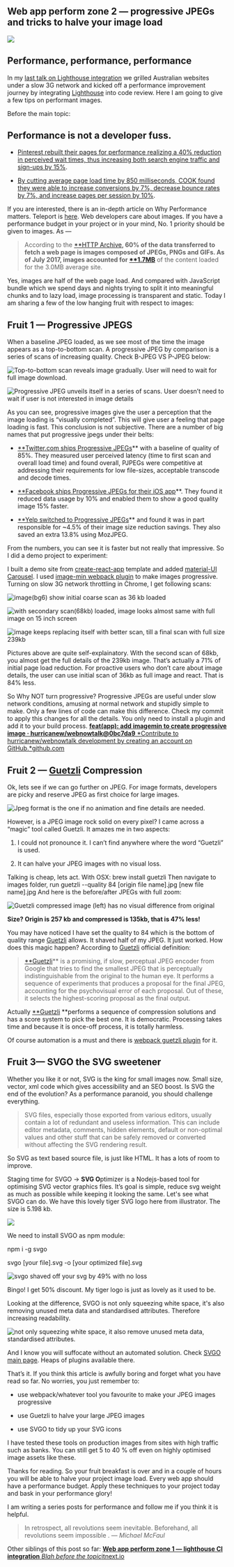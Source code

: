 
## Web app perform zone 2 — progressive JPEGs and tricks to halve your image load

![](https://cdn-images-1.medium.com/max/3840/1*25nV0DHqpDDCz10_g2pJkQ.png)

## Performance, performance, performance

In my [last talk on Lighthouse integration](https://itnext.io/web-app-perform-zone-1-lighthouse-ci-integration-3b06841770c2) we grilled Australian websites under a slow 3G network and kicked off a performance improvement journey by integrating [Lighthouse](https://github.com/GoogleChrome/lighthouse) into code review. Here I am going to give a few tips on performant images. 

Before the main topic:

## Performance is not a developer fuss.

* [Pinterest rebuilt their pages for performance realizing a 40% reduction in perceived wait times, thus increasing both search engine traffic and sign-ups by 15%](https://medium.com/@Pinterest_Engineering/driving-user-growth-with-performance-improvements-cfc50dafadd7).

* [By cutting average page load time by 850 milliseconds, COOK found they were able to increase conversions by 7%, decrease bounce rates by 7%, and increase pages per session by 10%](https://www.nccgroup.trust/uk/about-us/resources/cook-real-user-monitoring-case-study/?style=Website+Performance&resources=Case+Studies).

If you are interested, there is an in-depth article on Why Performance matters. Teleport is [here](https://developers.google.com/web/fundamentals/performance/why-performance-matters/). Web developers care about images. If you have a performance budget in your project or in your mind, No. 1 priority should be given to images. As — 
>  According to the [**HTTP Archive](http://httparchive.org/)**, 60% of the data transferred to fetch a web page is images composed of JPEGs, PNGs and GIFs. As of July 2017, images accounted for [**1.7MB](http://httparchive.org/interesting.php#bytesperpage)** of the content loaded for the 3.0MB average site.

Yes, images are half of the web page load. And compared with JavaScript bundle which we spend days and nights trying to split it into meaningful chunks and to lazy load, image processing is transparent and static. Today I am sharing a few of the low hanging fruit with respect to images:

## Fruit 1 — Progressive JPEGS

When a baseline JPEG loaded, as we see most of the time the image appears as a top-to-bottom scan. A progressive JPEG by comparison is a series of scans of increasing quality. Check B-JPEG VS P-JPEG below:

![Top-to-bottom scan reveals image gradually. User will need to wait for full image download. ](https://cdn-images-1.medium.com/max/2048/1*VA0-5sIgdCCna-2v5rKpKw.png)

![Progressive JPEG unveils itself in a series of scans. User doesn’t need to wait if user is not interested in image details](https://cdn-images-1.medium.com/max/2048/1*kazfZ1stBEURYwmk_VTy7A.png)

As you can see, progressive images give the user a perception that the image loading is “visually completed”. This will give user a feeling that page loading is fast. This conclusion is not subjective. There are a number of big names that put progressive jpegs under their belts:

* [**Twitter.com ships Progressive JPEGs](https://www.webpagetest.org/performance_optimization.php?test=170717_NQ_1K9P&run=2#compress_images)** with a baseline of quality of 85%. They measured user perceived latency (time to first scan and overall load time) and found overall, PJPEGs were competitive at addressing their requirements for low file-sizes, acceptable transcode and decode times.

* [**Facebook ships Progressive JPEGs for their iOS app](https://code.facebook.com/posts/857662304298232/faster-photos-in-facebook-for-ios/)**. They found it reduced data usage by 10% and enabled them to show a good quality image 15% faster.

* [**Yelp switched to Progressive JPEGs](https://engineeringblog.yelp.com/2017/06/making-photos-smaller.html)** and found it was in part responsible for ~4.5% of their image size reduction savings. They also saved an extra 13.8% using MozJPEG.

From the numbers, you can see it is faster but not really that impressive. So I did a demo project to experiment:

I built a demo site from [create-react-app](https://github.com/facebook/create-react-app) template and added [material-UI Carousel](https://demos.creative-tim.com/material-kit-react). I used [image-min webpack plugin](https://github.com/Klathmon/imagemin-webpack-plugin#readme) to make images progressive. Turning on slow 3G network throttling in Chrome, I get following scans:

![image(bg6) show initial coarse scan as 36 kb loaded](https://cdn-images-1.medium.com/max/5628/1*G962D1fKcS71qb7RSCUg8g.png)

![with secondary scan(68kb) loaded, image looks almost same with full image on 15 inch screen](https://cdn-images-1.medium.com/max/5610/1*6N52CAXZaKTXej7HsBsMvQ.png)

![image keeps replacing itself with better scan, till a final scan with full size 239kb](https://cdn-images-1.medium.com/max/5598/1*ef9sL_HjS4sLzxAfmZje4w.png)

Pictures above are quite self-explainatory. With the second scan of 68kb, you almost get the full details of the 239kb image. That’s actually a 71% of initial page load reduction. For proactive users who don’t care about image details, the user can use initial scan of 36kb as full image and react. That is 84% less. 

So Why NOT turn progressive? Progressive JPEGs are useful under slow network conditions, amusing at normal network and stupidly simple to make. Only a few lines of code can make this difference. Check my commit to apply this changes for all the details. You only need to install a plugin and add it to your build process.
[**feat(app): add imagemin to create progressive image · hurricanew/webnowtalk@0bc7da9**
*Contribute to hurricanew/webnowtalk development by creating an account on GitHub.*github.com](https://github.com/hurricanew/webnowtalk/commit/0bc7da903ff85b1d9b69a64272ba4bec532925da)

## Fruit 2 — [Guetzli](https://github.com/google/guetzli) Compression

Ok, lets see if we can go further on JPEG. For image formats, developers are picky and reserve JPEG as first choice for large images. 

![Jpeg format is the one if no animation and fine details are needed. ](https://cdn-images-1.medium.com/max/2000/1*sOA0gY49OXw3xIQ-sAcy7A.png)

However, is a JPEG image rock solid on every pixel? I came across a “magic” tool called Guetzli. It amazes me in two aspects:

1. I could not pronounce it. I can’t find anywhere where the word “Guetzli” is used.

2. It can halve your JPEG images with no visual loss. 

Talking is cheap, lets act. With OSX: brew install guetzli Then navigate to images folder, run guetzli --quality 84 [origin file name].jpg [new file name].jpg And here is the before/after JPEGs with full zoom:

![Guetzli compressed image (left) has no visual difference from original](https://cdn-images-1.medium.com/max/5256/1*de14xuohXAJTgxh-Z58RWA.png)

**Size? Origin is 257 kb and compressed is 135kb, that is 47% less!**

You may have noticed I have set the quality to 84 which is the bottom of quality range [Guetzli](https://github.com/google/guetzli) allows. It shaved half of my JPEG. It just worked. How does this magic happen? According to [Guetzli](https://github.com/google/guetzli) official definition:
>  [**Guetzli](https://github.com/google/guetzli)** is a promising, if slow, perceptual JPEG encoder from Google that tries to find the smallest JPEG that is perceptually indistinguishable from the original to the human eye. It performs a sequence of experiments that produces a proposal for the final JPEG, accounting for the psychovisual error of each proposal. Out of these, it selects the highest-scoring proposal as the final output.

Actually [**Guetzli](https://github.com/google/guetzli) **performs a sequence of compression solutions and has a score system to pick the best one. It is democratic. Processing takes time and because it is once-off process, it is totally harmless. 

Of course automation is a must and there is [webpack guetzli plugin](https://github.com/imagemin/imagemin-guetzli) for it. 

## Fruit 3— SVGO the SVG sweetener

Whether you like it or not, SVG is the king for small images now. Small size, vector, xml code which gives accessibility and an SEO boost. Is SVG the end of the evolution? As a performance paranoid, you should challenge everything. 
>  SVG files, especially those exported from various editors, usually contain a lot of redundant and useless information. This can include editor metadata, comments, hidden elements, default or non-optimal values and other stuff that can be safely removed or converted without affecting the SVG rendering result.

So SVG as text based source file, is just like HTML. It has a lots of room to improve. 

Staging time for SVGO -> **SVG O**ptimizer is a Nodejs-based tool for optimising SVG vector graphics files. It’s goal is simple, reduce svg weight as much as possible while keeping it looking the same. Let's see what SVGO can do. We have this lovely tiger SVG logo here from illustrator. The size is 5.198 kb. 

![](https://cdn-images-1.medium.com/max/2000/1*qxFWXZIA16BsUVpbyK2Zpw.png)

We need to install SVGO as npm module:

npm i -g svgo

svgo [your file].svg -o [your optimized file].svg 

![svgo shaved off your svg by 49% with no loss](https://cdn-images-1.medium.com/max/2000/1*Xm4CeJKybkobj1LGf4-l1w.png)

Bingo! I get 50% discount. My tiger logo is just as lovely as it used to be.

Looking at the difference, SVGO is not only squeezing white space, it's also removing unused meta data and standardised attributes. Therefore increasing readability. 

![not only squeezing white space, it also remove unused meta data, standardised attributes.](https://cdn-images-1.medium.com/max/5656/1*BiOlqAKPp-yQb1ilUPJicA.png)

And I know you will suffocate without an automated solution. Check [SVGO main page](https://github.com/svg/svgo). Heaps of plugins available there.

That’s it. If you think this article is awfully boring and forget what you have read so far. No worries, you just remember to:

* use webpack/whatever tool you favourite to make your JPEG images progressive

* use Guetzli to halve your large JPEG images

* use SVGO to tidy up your SVG icons

I have tested these tools on production images from sites with high traffic such as banks. You can still get 5 to 40 % off even on highly optimised image assets like these. 

Thanks for reading. So your fruit breakfast is over and in a couple of hours you will be able to halve your project image load. Every web app should have a performance budget. Apply these techniques to your project today and bask in your performance glory! 

I am writing a series posts for performance and follow me if you think it is helpful.
>  In retrospect, all revolutions seem inevitable. Beforehand, all revolutions seem impossible . — *Michael McFaul*

Other siblings of this post so far:
[**Web app perform zone 1 — lighthouse CI integration**
*Blah before the topic*itnext.io](https://itnext.io/web-app-perform-zone-1-lighthouse-ci-integration-3b06841770c2)


